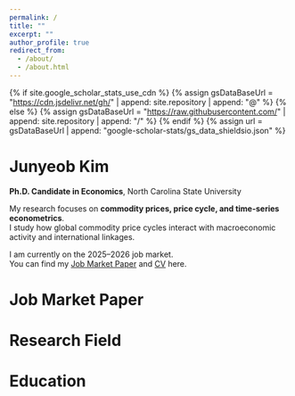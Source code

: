 ```yaml
---
permalink: /
title: ""
excerpt: ""
author_profile: true
redirect_from: 
  - /about/
  - /about.html
---
```


{% if site.google_scholar_stats_use_cdn %}
{% assign gsDataBaseUrl = "https://cdn.jsdelivr.net/gh/" | append: site.repository | append: "@" %}
{% else %}
{% assign gsDataBaseUrl = "https://raw.githubusercontent.com/" | append: site.repository | append: "/" %}
{% endif %}
{% assign url = gsDataBaseUrl | append: "google-scholar-stats/gs_data_shieldsio.json" %}

<span class='anchor' id='about-me'></span>

# Junyeob Kim
**Ph.D. Candidate in Economics**, North Carolina State University  

My research focuses on **commodity prices, price cycle, and time-series econometrics**.  
I study how global commodity price cycles interact with macroeconomic activity and international linkages.  

I am currently on the 2025–2026 job market.  
You can find my [Job Market Paper](/assets/Kim_JMP_2025.pdf) and [CV](/assets/Kim_CV_2025.pdf) here.


# Job Market Paper

# Research Field

# Education

